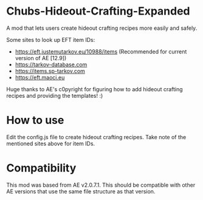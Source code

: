 # Chubs-Hideout-Crafting-Expanded
A mod that lets users create hideout crafting recipes more easily and safely. 

Some sites to look up EFT item IDs:
  * https://eft.justemutarkov.eu/10988/items (Recommended for current version of AE [12.9])
  * https://tarkov-database.com
  * https://items.sp-tarkov.com
  * https://eft.maoci.eu

Huge thanks to AE's c0pyright for figuring how to add hideout crafting recipes and providing the templates! :)

# How to use
Edit the config.js file to create hideout crafting recipes. Take note of the mentioned sites above for item IDs.

# Compatibility
This mod was based from AE v2.0.7.1. This should be compatible with other AE versions that use the same file structure as that version.
